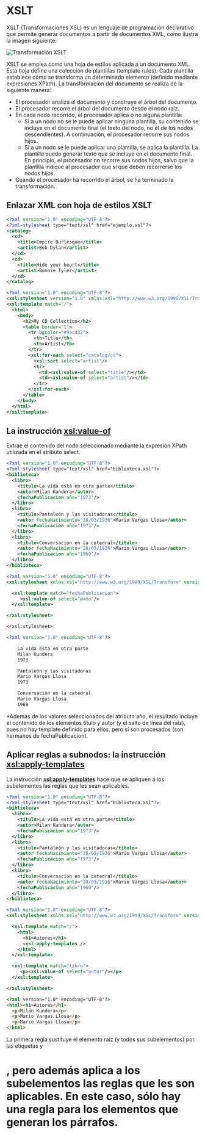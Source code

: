 # XSLT
XSLT (Transformaciones XSL) es un lenguaje de programación declarativo que permite generar documentos a partir de documentos XML, como ilustra la imagen siguiente:

![Transformación XSLT](.data/marcas/xslt/data/marcas/xslt/xslt-resumen.png)

XSLT se emplea como una hoja de estilos aplicada a un documento XML. Esta hoja define una colección de plantillas (template rules). Cada plantilla establece cómo se transforma un determinado elemento (definido mediante expresiones XPath). La transformación del documento se realiza de la siguiente manera:

* El procesador analiza el documento y construye el árbol del documento.
* El procesador recorre el árbol del documento desde el nodo raíz.
* En cada nodo recorrido, el procesador aplica o no alguna plantilla:
  * Si a un nodo no se le puede aplicar ninguna plantilla, su contenido se incluye en el documento final (el texto del nodo, no el de los nodos descendientes). A continuación, el procesador recorre sus nodos hijos.
  * Si a un nodo se le puede aplicar una plantilla, se aplica la plantilla. La plantilla puede generar texto que se incluye en el documento final. En principio, el procesador no recorre sus nodos hijos, salvo que la plantilla indique al procesador que sí que deben recorrerse los nodos hijos.
* Cuando el procesador ha recorrido el árbol, se ha terminado la transformación.

## Enlazar XML con hoja de estilos XSLT

``` xml title="ejemplo.xml"
<?xml version="1.0" encoding="UTF-8"?>
<?xml-stylesheet type="text/xsl" href="ejemplo.xsl"?>
<catalog>
  <cd>
    <title>Empire Burlesque</title>
    <artist>Bob Dylan</artist>
  </cd>
  <cd>
    <title>Hide your heart</title>
    <artist>Bonnie Tyler</artist>
  </cd>
</catalog>
```

```xml title="ejemplo.xsl"
<?xml version="1.0" encoding="UTF-8"?>
<xsl:stylesheet version="1.0" xmlns:xsl="http://www.w3.org/1999/XSL/Transform">
<xsl:template match="/">
  <html>
    <body>
      <h2>My CD Collection</h2>
      <table border="1">
        <tr bgcolor="#9acd32">
          <th>Title</th>
          <th>Artist</th>
        </tr>
        <xsl:for-each select="catalog/cd">
          <xsl:sort select="artist"/>
          <tr>
            <td><xsl:value-of select="title"/></td>
            <td><xsl:value-of select="artist"/></td>
          </tr>
        </xsl:for-each>
      </table>
    </body>
  </html>
</xsl:template>
```

## La instrucción **<xsl:value-of>**

Extrae el contenido del nodo seleccionado mediante la expresión XPath utilizada en el atributo select.

```xml title="biblioteca.xml"
<?xml version="1.0" encoding="UTF-8"?>
<?xml-stylesheet type="text/xsl" href="biblioteca.xsl"?>
<biblioteca>
  <libro>
    <titulo>La vida está en otra parte</titulo>
    <autor>Milan Kundera</autor>
    <fechaPublicacion año="1973"/>
  </libro>
  <libro>
    <titulo>Pantaleón y las visitadoras</titulo>
    <autor fechaNacimiento="28/03/1936">Mario Vargas Llosa</autor>
    <fechaPublicacion año="1973"/>
  </libro>
  <libro>
    <titulo>Conversación en la catedral</titulo>
    <autor fechaNacimiento="28/03/1936">Mario Vargas Llosa</autor>
    <fechaPublicacion año="1969"/>
  </libro>
</biblioteca>
```
``` xml title="biblioteca.xsl"
<?xml version="1.0" encoding="UTF-8"?>
<xsl:stylesheet xmlns:xsl="http://www.w3.org/1999/XSL/Transform" version="1.0">

  <xsl:template match="fechaPublicacion">
     <xsl:value-of select="@año"/>
  </xsl:template>

</xsl:stylesheet>

</xsl:stylesheet>
```
``` xml title="resultado.xml"
<?xml version="1.0" encoding="UTF-8"?>

    La vida está en otra parte
    Milan Kundera
    1973

    Pantaleón y las visitadoras
    Mario Vargas Llosa
    1973

    Conversación en la catedral
    Mario Vargas Llosa
    1969
```
*Además de los valores seleccionados del atributo año, el resultado incluye el contenido de los elementos título y autor (y el salto de línea del raíz), pues no hay template definido para ellos, pero sí son procesados (son hermanos de fechaPublicacion).


## Aplicar reglas a subnodos: la instrucción **<xsl:apply-templates>**

La instrucción **<xsl:apply-templates>** hace que se apliquen a los subelementos las reglas que les sean aplicables.

```xml title="biblioteca.xml"
<?xml version="1.0" encoding="UTF-8"?>
<?xml-stylesheet type="text/xsl" href="biblioteca.xsl"?>
<biblioteca>
  <libro>
    <titulo>La vida está en otra parte</titulo>
    <autor>Milan Kundera</autor>
    <fechaPublicacion año="1973"/>
  </libro>
  <libro>
    <titulo>Pantaleón y las visitadoras</titulo>
    <autor fechaNacimiento="28/03/1936">Mario Vargas Llosa</autor>
    <fechaPublicacion año="1973"/>
  </libro>
  <libro>
    <titulo>Conversación en la catedral</titulo>
    <autor fechaNacimiento="28/03/1936">Mario Vargas Llosa</autor>
    <fechaPublicacion año="1969"/>
  </libro>
</biblioteca>
```

``` xml title="biblioteca.xsl"
<?xml version="1.0" encoding="UTF-8"?>
<xsl:stylesheet xmlns:xsl="http://www.w3.org/1999/XSL/Transform" version="1.0">

  <xsl:template match="/">
    <html>
      <h1>Autores</h1>
      <xsl:apply-templates />
    </html>
  </xsl:template>

  <xsl:template match="libro">
     <p><xsl:value-of select="autor"/></p>
  </xsl:template>

</xsl:stylesheet>
```
``` html title="resultado.html"
<?xml version="1.0" encoding="UTF-8"?>
<html><h1>Autores</h1>
  <p>Milan Kundera</p>
  <p>Mario Vargas Llosa</p>
  <p>Mario Vargas Llosa</p>
</html>
```
La primera regla sustituye el elemento raíz (y todos sus subelementos) por las etiquetas <html> y <h1>, pero además aplica a los subelementos las reglas que les son aplicables. En este caso, sólo hay una regla para los elementos <libro> que generan los párrafos.


